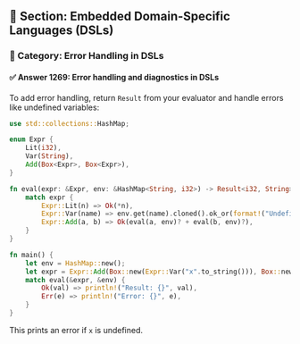 ## 📘 Section: Embedded Domain-Specific Languages (DSLs)
### 🔹 Category: Error Handling in DSLs
#### ✅ Answer 1269: Error handling and diagnostics in DSLs

To add error handling, return `Result` from your evaluator and handle errors like undefined variables:

```rust
use std::collections::HashMap;

enum Expr {
    Lit(i32),
    Var(String),
    Add(Box<Expr>, Box<Expr>),
}

fn eval(expr: &Expr, env: &HashMap<String, i32>) -> Result<i32, String> {
    match expr {
        Expr::Lit(n) => Ok(*n),
        Expr::Var(name) => env.get(name).cloned().ok_or(format!("Undefined variable: {}", name)),
        Expr::Add(a, b) => Ok(eval(a, env)? + eval(b, env)?),
    }
}

fn main() {
    let env = HashMap::new();
    let expr = Expr::Add(Box::new(Expr::Var("x".to_string())), Box::new(Expr::Lit(3)));
    match eval(&expr, &env) {
        Ok(val) => println!("Result: {}", val),
        Err(e) => println!("Error: {}", e),
    }
}
```

This prints an error if `x` is undefined.

